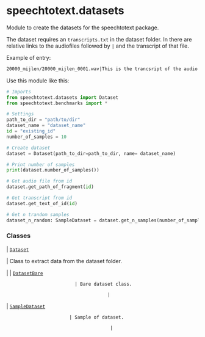 # speechtotext.datasets

Module to create the datasets for the speechtotext package.

The dataset requires an `transcripts.txt` in the dataset folder. In there are relative links to the audiofiles followed by `|` and the transcript of that file.

Example of entry:

```default
20000_mijlen/20000_mijlen_0001.wav|This is the trancsript of the audio
```

Use this module like this:

```python
# Imports
from speechtotext.datasets import Dataset
from speechtotext.benchmarks import *

# Settings
path_to_dir = "path/to/dir"
dataset_name = "dataset_name"
id = "existing_id"
number_of_samples = 10

# Create dataset
dataset = Dataset(path_to_dir=path_to_dir, name= dataset_name)

# Print number of samples
print(dataset.number_of_samples())

# Get audio file from id
dataset.get_path_of_fragment(id)

# Get transcript from id
dataset.get_text_of_id(id)

# Get n trandom samples
dataset_n_random: SampleDataset = dataset.get_n_samples(number_of_samples)
```

### Classes

| [`Dataset`](speechtotext.datasets.Dataset.md#speechtotext.datasets.Dataset)

 | Class to extract data from the dataset folder.

 |
| [`DatasetBare`](speechtotext.datasets.DatasetBare.md#speechtotext.datasets.DatasetBare)

                             | Bare dataset class.

                                         |
| [`SampleDataset`](speechtotext.datasets.SampleDataset.md#speechtotext.datasets.SampleDataset)

                           | Sample of dataset.

                                          |
